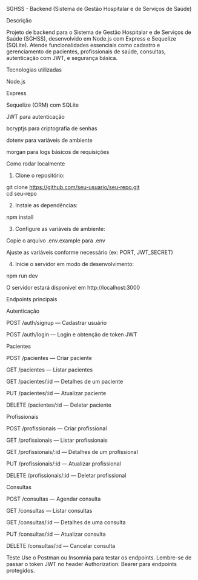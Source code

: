 SGHSS - Backend (Sistema de Gestão Hospitalar e de Serviços de Saúde)

Descrição

Projeto de backend para o Sistema de Gestão Hospitalar e de Serviços de Saúde (SGHSS), desenvolvido em Node.js com Express e Sequelize (SQLite).
Atende funcionalidades essenciais como cadastro e gerenciamento de pacientes, profissionais de saúde, consultas, autenticação com JWT, e segurança básica.

Tecnologias utilizadas

Node.js

Express

Sequelize (ORM) com SQLite

JWT para autenticação

bcryptjs para criptografia de senhas

dotenv para variáveis de ambiente

morgan para logs básicos de requisições


Como rodar localmente

1. Clone o repositório:

git clone https://github.com/seu-usuario/seu-repo.git  
cd seu-repo


2. Instale as dependências:

npm install


3. Configure as variáveis de ambiente:

Copie o arquivo .env.example para .env

Ajuste as variáveis conforme necessário (ex: PORT, JWT_SECRET)



4. Inicie o servidor em modo de desenvolvimento:

npm run dev

O servidor estará disponível em http://localhost:3000



Endpoints principais

Autenticação

POST /auth/signup — Cadastrar usuário

POST /auth/login — Login e obtenção de token JWT


Pacientes

POST /pacientes — Criar paciente

GET /pacientes — Listar pacientes

GET /pacientes/:id — Detalhes de um paciente

PUT /pacientes/:id — Atualizar paciente

DELETE /pacientes/:id — Deletar paciente


Profissionais

POST /profissionais — Criar profissional

GET /profissionais — Listar profissionais

GET /profissionais/:id — Detalhes de um profissional

PUT /profissionais/:id — Atualizar profissional

DELETE /profissionais/:id — Deletar profissional


Consultas

POST /consultas — Agendar consulta

GET /consultas — Listar consultas

GET /consultas/:id — Detalhes de uma consulta

PUT /consultas/:id — Atualizar consulta

DELETE /consultas/:id — Cancelar consulta


Teste
Use o Postman ou Insomnia para testar os endpoints.
Lembre-se de passar o token JWT no header Authorization: Bearer <token> para endpoints protegidos.

